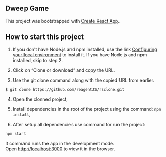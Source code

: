## Dweep Game

This project was bootstrapped with [Create React App](https://github.com/facebook/create-react-app).

## How to start this project

1. If you don't have Node.js and npm installed, use the link [Configuring your local environment](https://docs.npmjs.com/getting-started/configuring-your-local-environment) to install it. If you have Node.js and npm installed, skip to step 2.

2. Click on “Clone or download” and copy the URL.

3. Use the git clone command along with the copied URL from earlier.

`$ git clone https://github.com/reagentJS/rsclone.git`

4. Open the clonned project,

5. Install dependencies in the root of the project using the command:
   `npm install`,

6. After setup all dependencies use command for run the project:

`npm start`

It command runs the app in the development mode.\
Open [http://localhost:3000](http://localhost:3000) to view it in the browser.
